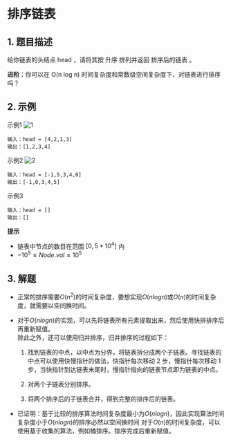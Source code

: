 # 排序链表

## 1. 题目描述
给你链表的头结点 head ，请将其按 升序 排列并返回 排序后的链表 。

**进阶**：你可以在 O(n log n) 时间复杂度和常数级空间复杂度下，对链表进行排序吗？

## 2. 示例
示例1
![1](https://assets.leetcode.com/uploads/2020/09/14/sort_list_1.jpg)
```
输入：head = [4,2,1,3]
输出：[1,2,3,4]
```

示例2
![2](https://assets.leetcode.com/uploads/2020/09/14/sort_list_2.jpg)
```
输入：head = [-1,5,3,4,0]
输出：[-1,0,3,4,5]
```

示例3
```
输入：head = []
输出：[]
```

**提示**  
- 链表中节点的数目在范围 $[0, 5 * 10^4]$ 内
- $-10^5 \le Node.val \le 10^5$

## 3. 解题

- 正常的排序需要$O(n^2)$的时间复杂度，要想实现$O(nlogn)$或$O(n)$的时间复杂度，就需要以空间换时间。  

- 对于$O(nlogn)$的实现，可以先将链表所有元素提取出来，然后使用快排排序后再重新赋值。  
除此之外，还可以使用归并排序，归并排序的过程如下：

    1. 找到链表的中点，以中点为分界，将链表拆分成两个子链表。寻找链表的中点可以使用快慢指针的做法，快指针每次移动 2 步，慢指针每次移动 1 步，当快指针到达链表末尾时，慢指针指向的链表节点即为链表的中点。

    2. 对两个子链表分别排序。

    3. 将两个排序后的子链表合并，得到完整的排序后的链表。


- 已证明：基于比较的排序算法时间复杂度最小为$O(nlogn)$，因此实现算法时间复杂度小于$O(nlogn)$的排序必然以空间换时间
对于$O(n)$的时间复杂度，可以使用基于收集的算法，例如桶排序。排序完成后重新赋值。



